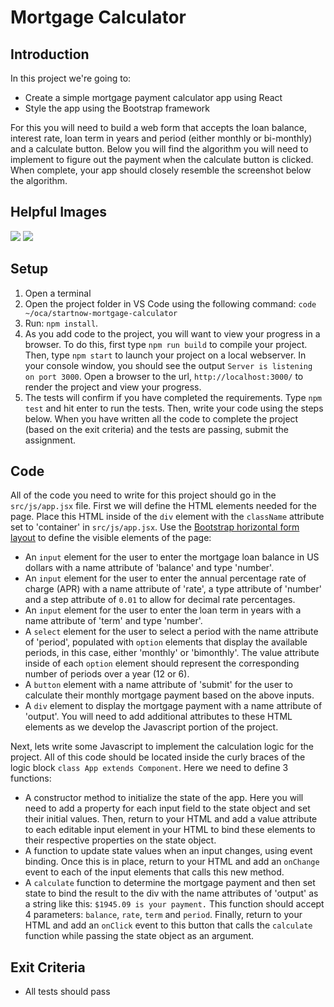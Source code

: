 # Mortgage Calculator

## Introduction

In this project we're going to:
  - Create a simple mortgage payment calculator app using React
  - Style the app using the Bootstrap framework

For this you will need to build a web form that accepts the loan balance, interest rate, loan term in years and period (either monthly or bi-monthly) and a calculate button. Below you will find the algorithm you will need to implement to figure out the payment when the calculate button is clicked. When complete, your app should closely resemble the screenshot below the algorithm.

## Helpful Images

<img src="http://i.imgur.com/Pn1GDZu.png" />
<img src="http://i.imgur.com/t8aMaja.png" />

## Setup

1. Open a terminal
2. Open the project folder in VS Code using the following command: `code ~/oca/startnow-mortgage-calculator`
3. Run: `npm install`.
4. As you add code to the project, you will want to view your progress in a browser. To do this, first type `npm run build` to compile your project. Then, type `npm start` to launch your project on a local webserver. In your console window, you should see the output `Server is listening on port 3000`. Open a browser to the url, `http://localhost:3000/` to render the project and view your progress.
5. The tests will confirm if you have completed the requirements. Type `npm test` and hit enter to run the tests. Then, write your code using the steps below. When you have written all the code to complete the project (based on the exit criteria) and the tests are passing, submit the assignment.

## Code

All of the code you need to write for this project should go in the `src/js/app.jsx` file. First we will define the HTML elements needed for the page. Place this HTML inside of the `div` element with the `className` attribute set to 'container' in  `src/js/app.jsx`. Use the [Bootstrap horizontal form layout](http://getbootstrap.com/css/#forms-horizontal) to define the visible elements of the page:
   - An `input` element for the user to enter the mortgage loan balance in US dollars with a name attribute of 'balance' and type 'number'.
   - An `input` element for the user to enter the annual percentage rate of charge (APR) with a name attribute of 'rate', a type attribute of 'number' and a step attribute of `0.01` to allow for decimal rate percentages.
   - An `input` element for the user to enter the loan term in years with a name attribute of 'term' and type 'number'.
   - A `select` element for the user to select a period with the name attribute of 'period', populated with `option` elements that display the available periods, in this case, either 'monthly' or 'bimonthly'. The value attribute inside of each `option` element should represent the corresponding number of periods over a year (12 or 6).
   - A `button` element with a name attribute of 'submit' for the user to calculate their monthly mortgage payment based on the above inputs.
   - A `div` element to display the mortgage payment with a name attribute of 'output'.
You will need to add additional attributes to these HTML elements as we develop the Javascript portion of the project.

Next, lets write some Javascript to implement the calculation logic for the project. All of this code should be located inside the curly braces of the logic block `class App extends Component`. Here we need to define 3 functions:

* A constructor method to initialize the state of the app. Here you will need to add a property for each input field to the state object and set their initial values. Then, return to your HTML and add a value attribute to each editable input element in your HTML to bind these elements to their respective properties on the state object.
* A function to update state values when an input changes, using event binding. Once this is in place, return to your HTML and add an `onChange` event to each of the input elements that calls this new method.
* A `calculate` function to determine the mortgage payment and then set state to bind  the result to the div with the name attributes of 'output' as a string like this:  `$1945.09 is your payment.` This function should accept 4 parameters: `balance`, `rate`, `term` and `period`. Finally, return to your HTML and add an `onClick` event to this button that calls the `calculate` function while passing the state object as an argument.


## Exit Criteria

* All tests should pass
